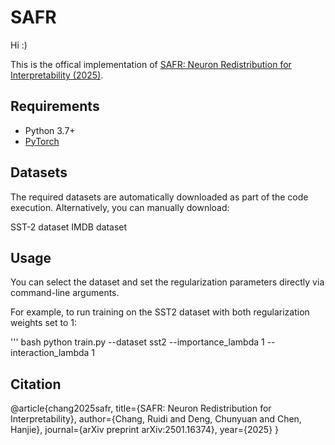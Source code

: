 # SAFR

Hi :)

This is the offical implementation of [SAFR: Neuron Redistribution for Interpretability (2025)](https://arxiv.org/abs/2501.16374).

## Requirements

- Python 3.7+
- [PyTorch](https://pytorch.org/)

## Datasets
The required datasets are automatically downloaded as part of the code execution. Alternatively, you can manually download:

SST-2 dataset
IMDB dataset

## Usage
You can select the dataset and set the regularization parameters directly via command-line arguments.

For example, to run training on the SST2 dataset with both regularization weights set to 1:

''' bash
python train.py --dataset sst2 --importance_lambda 1 --interaction_lambda 1

## Citation

@article{chang2025safr,
  title={SAFR: Neuron Redistribution for Interpretability},
  author={Chang, Ruidi and Deng, Chunyuan and Chen, Hanjie},
  journal={arXiv preprint arXiv:2501.16374},
  year={2025}
}
